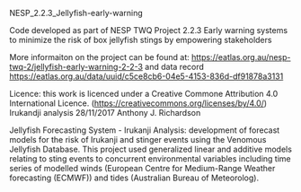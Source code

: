 NESP_2.2.3_Jellyfish-early-warning

Code developed as part of NESP TWQ Project 2.2.3 Early warning systems to minimize the risk of box jellyfish stings by empowering stakeholders

More informaiton on the project can be found at: https://eatlas.org.au/nesp-twq-2/jellyfish-early-warning-2-2-3 and data record https://eatlas.org.au/data/uuid/c5ce8cb6-04e5-4153-836d-df91878a3131

Licence: this work is licenced under a Creative Commone Attribution 4.0 International Licence. (https://creativecommons.org/licenses/by/4.0/)
Irukandji analysis
28/11/2017
Anthony J. Richardson

Jellyfish Forecasting System - Irukanji Analysis: development of forecast models for the risk of Irukanji and stinger events using the Venomous Jellyfish Database. This project used generalized linear and additive models relating to sting events to concurrent environmental variables including time series of modelled winds (European Centre for Medium-Range Weather forecasting (ECMWF)) and tides (Australian Bureau of Meteorolog).

